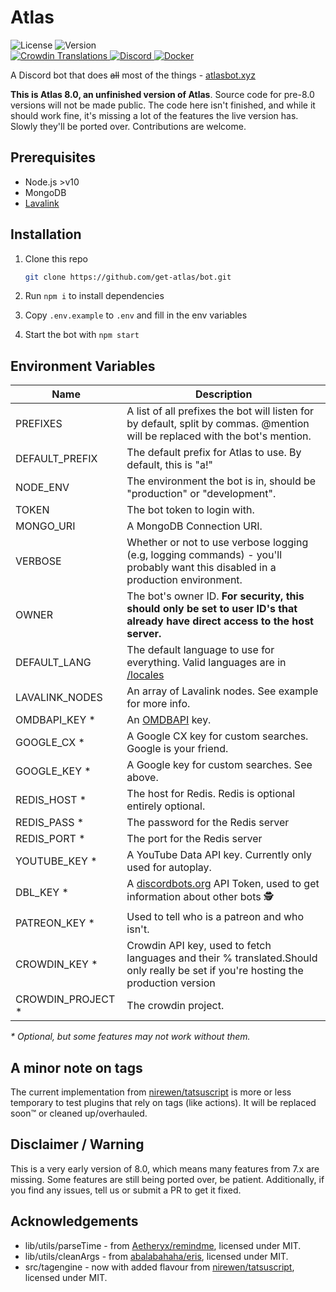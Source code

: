 # Atlas

<div>
		<img src="https://img.shields.io/github/license/get-atlas/bot.svg" alt="License">
		<img src="https://img.shields.io/github/package-json/v/get-atlas/bot.svg?maxAge=300&label=version" alt="Version">
</div>

<div>
    <a href="https://translate.atlasbot.xyz/">
			<img src="https://d322cqt584bo4o.cloudfront.net/getatlas/localized.svg?maxAge=300" alt="Crowdin Translations">
		</a>
    <a href="https://get-atlas.xyz/support">
			<img src="https://img.shields.io/discord/345177567541723137.svg?maxAge=300" alt="Discord">
		</a>
    <a href="https://get-atlas.xyz/support">
			<img src="https://img.shields.io/docker/pulls/sylver/bot.svg?maxAge=300" alt="Docker">
		</a>
</div>

A Discord bot that does ~~all~~ most of the things - [atlasbot.xyz](https://atlasbot.xyz)

**This is Atlas 8.0, an unfinished version of Atlas**. Source code for pre-8.0 versions will not be made public. The code here isn't finished, and while it should work fine, it's missing a lot of the features the live version has. Slowly they'll be ported over. Contributions are welcome.

## Prerequisites

- Node.js >v10
- MongoDB
- [Lavalink](https://github.com/Frederikam/Lavalink)

## Installation

1. Clone this repo

   ```bash
   git clone https://github.com/get-atlas/bot.git
   ```

2. Run `npm i` to install dependencies

3. Copy `.env.example` to `.env` and fill in the env variables

4. Start the bot with `npm start`

## Environment Variables

| Name               | Description                                                                                                                        |
| ------------------ | ---------------------------------------------------------------------------------------------------------------------------------- |
| PREFIXES           | A list of all prefixes the bot will listen for by default, split by commas. @mention will be replaced with the bot's mention.      |
| DEFAULT_PREFIX     | The default prefix for Atlas to use. By default, this is "a!"                                                                      |
| NODE_ENV           | The environment the bot is in, should be "production" or "development".                                                            |
| TOKEN              | The bot token to login with.                                                                                                       |
| MONGO_URI          | A MongoDB Connection URI.                                                                                                          |
| VERBOSE            | Whether or not to use verbose logging (e.g, logging commands) - you'll probably want this disabled in a production environment.    |
| OWNER              | The bot's owner ID. **For security, this should only be set to user ID's that already have direct access to the host server.**     |
| DEFAULT_LANG       | The default language to use for everything. Valid languages are in [/locales](/locales)                                            |
| LAVALINK_NODES     | An array of Lavalink nodes. See example for more info.                                                                             |
| OMDBAPI_KEY \*     | An [OMDBAPI](http://omdbapi.com/apikey.aspx) key.                                                                                  |
| GOOGLE_CX \*       | A Google CX key for custom searches. Google is your friend.                                                                        |
| GOOGLE_KEY \*      | A Google key for custom searches. See above.                                                                                       |
| REDIS_HOST \*      | The host for Redis. Redis is optional entirely optional.                                                                           |
| REDIS_PASS \*      | The password for the Redis server                                                                                                  |
| REDIS_PORT \*      | The port for the Redis server                                                                                                      |
| YOUTUBE_KEY \*     | A YouTube Data API key. Currently only used for autoplay.                                                                          |
| DBL_KEY \*         | A [discordbots.org](https://discordbots.org/) API Token, used to get information about other bots 🕵                               |
| PATREON_KEY \*     | Used to tell who is a patreon and who isn't.                                                                                       |
| CROWDIN_KEY \*     | Crowdin API key, used to fetch languages and their % translated.Should only really be set if you're hosting the production version |
| CROWDIN_PROJECT \* | The crowdin project.                                                                                                               |

_\* Optional, but some features may not work without them._

## A minor note on tags

The current implementation from [nirewen/tatsuscript](https://github.com/nirewen/tatsuscript) is more or less temporary to test plugins that rely on tags (like actions). It will be replaced soon:tm: or cleaned up/overhauled.

## Disclaimer / Warning

This is a very early version of 8.0, which means many features from 7.x are missing. Some features are still being ported over, be patient. Additionally, if you find any issues, tell us or submit a PR to get it fixed.

## Acknowledgements

- lib/utils/parseTime - from [Aetheryx/remindme](https://github.com/Aetheryx/remindme/blob/edb8d301c633379e7fa3d4141226143cc3358906/src/utils/parseTime.js), licensed under MIT.
- lib/utils/cleanArgs - from [abalabahaha/eris](https://github.com/abalabahaha/eris/blob/e6208fa8ab49d526df5276620ac21eb351da3954/lib/structures/Message.js#L147), licensed under MIT.
- src/tagengine - now with added flavour from [nirewen/tatsuscript](https://github.com/nirewen/tatsuscript), licensed under MIT.
